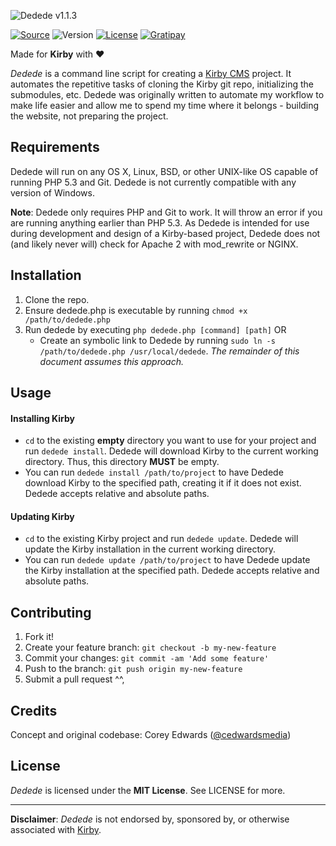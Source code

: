 ![Dedede v1.1.3](https://cdn.cedwardsmedia.com/images/dedede/dededelogo.png "Dedede Logo")


[![Source](https://img.shields.io/badge/source-cedwardsmedia/dedede-blue.svg?style=flat-square "Source")](https://www.github.com/cedwardsmedia/dedede)
![Version](https://img.shields.io/badge/version-1.1.3-brightgreen.svg?style=flat-square)
[![License](https://img.shields.io/badge/license-MIT-lightgrey.svg?style=flat-square "License")](./LICENSE)
[![Gratipay](https://img.shields.io/gratipay/cedwardsmedia.svg?style=flat-square "License")](https://gratipay.com/~cedwardsmedia/)

Made for **Kirby** with **♥**

_Dedede_ is a command line script for creating a [Kirby CMS](http://www.getkirby.com/) project. It automates the repetitive tasks of cloning the Kirby git repo, initializing the submodules, etc. Dedede was originally written to automate my workflow to make life easier and allow me to spend my time where it belongs - building the website, not preparing the project.

## Requirements
Dedede will run on any OS X, Linux, BSD, or other UNIX-like OS capable of running PHP 5.3 and Git. Dedede is not currently compatible with any version of Windows.

**Note**: Dedede only requires PHP and Git to work. It will throw an error if you are running anything earlier than PHP 5.3. As Dedede is intended for use during development and design of a Kirby-based project, Dedede does not (and likely never will) check for Apache 2 with mod_rewrite or NGINX.

## Installation

1. Clone the repo.
2. Ensure dedede.php is executable by running `chmod +x /path/to/dedede.php`
3. Run dedede by executing `php dedede.php [command] [path]` OR
   - Create an symbolic link to Dedede by running `sudo ln -s /path/to/dedede.php /usr/local/dedede`. _The remainder of this document assumes this approach._

## Usage

#### Installing Kirby
- `cd` to the existing **empty** directory you want to use for your project and run `dedede install`. Dedede will download Kirby to the current working directory. Thus, this directory **MUST** be empty.
- You can run `dedede install /path/to/project` to have Dedede download Kirby to the specified path, creating it if it does not exist. Dedede accepts relative and absolute paths.

#### Updating Kirby
- `cd` to the existing Kirby project and run `dedede update`. Dedede will update the Kirby installation in the current working directory.
- You can run `dedede update /path/to/project` to have Dedede update the Kirby installation at the specified path. Dedede accepts relative and absolute paths.

## Contributing

1. Fork it!
2. Create your feature branch: `git checkout -b my-new-feature`
3. Commit your changes: `git commit -am 'Add some feature'`
4. Push to the branch: `git push origin my-new-feature`
5. Submit a pull request ^^,


## Credits
Concept and original codebase: Corey Edwards ([@cedwardsmedia](https://www.twitter.com/cedwardsmedia))

## License
_Dedede_ is licensed under the **MIT License**. See LICENSE for more.

---
**Disclaimer**: _Dedede_ is not endorsed by, sponsored by, or otherwise associated with [Kirby](http://www.getkirby.com).
